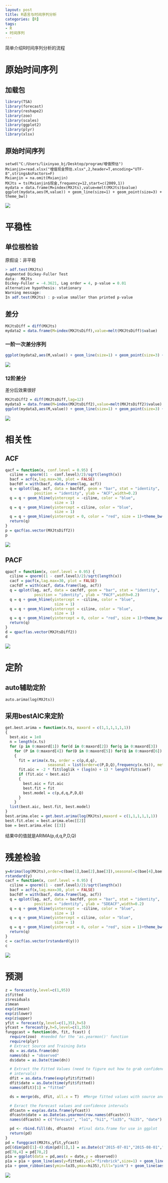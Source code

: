 ```yaml
---
layout: post
title: R语言与时间序列分析
categories: [R]
tags:
- R
- 时间序列
---
```

简单介绍R时间序列分析的流程

# 原始时间序列

## 加载包

```r
library(TSA)
library(forecast)
library(reshape2)
library(zoo)
library(scales)
library(ggplot2)
library(plyr)
library(xlsx)
```

## 原始时间序列

```
setwd("C:/Users/lixinyao_bj/Desktop/program/增值预估")
Mxianjin=read.xlsx("增值现金预估.xlsx",2,header=T,encoding="UTF-8",stringsAsFactors=F)
Mxianjin = na.omit(Mxianjin)
MXJts = ts(Mxianjin$现金,frequency=12,start=c(2009,1))
mydata = data.frame(M=index(MXJts),value=melt(MXJts)$value)
ggplot(mydata,aes(M,value)) + geom_line(size=1) + geom_point(size=3) + theme_bw()
```

![](https://raw.githubusercontent.com/lixinyao/lixinyao.github.io/master/pictures/2014/ts1.png)

# 平稳性

## 单位根检验

原假设：非平稳

```r
> adf.test(MXJts)
Augmented Dickey-Fuller Test
data:  MXJts
Dickey-Fuller = -4.3621, Lag order = 4, p-value = 0.01
alternative hypothesis: stationary
Warning message:
In adf.test(MXJts) : p-value smaller than printed p-value
```

## 差分

```r
MXJtsDiff = diff(MXJts)
mydata2 = data.frame(M=index(MXJtsDiff),value=melt(MXJtsDiff)$value)
```

### 一阶一次差分序列

```r
ggplot(mydata2,aes(M,value)) + geom_line(size=1) + geom_point(size=3) + theme_bw() + ylim(-2*10^8,2*10^8)
```

![](https://raw.githubusercontent.com/lixinyao/lixinyao.github.io/master/pictures/2014/ts2.png)

### 12阶差分

差分后效果很好

```r
MXJtsDiff2 = diff(MXJtsDiff,lag=12)
mydata3 = data.frame(M=index(MXJtsDiff2),value=melt(MXJtsDiff2)$value)
ggplot(mydata3,aes(M,value)) + geom_line(size=1) + geom_point(size=3) + theme_bw() + ylim(-2*10^8,2*10^8)
```

![](https://raw.githubusercontent.com/lixinyao/lixinyao.github.io/master/pictures/2014/ts3.png)

# 相关性

## ACF

```r
qacf = function(x, conf.level = 0.95) {
  ciline = qnorm((1 - conf.level)/2)/sqrt(length(x))
  bacf = acf(x,lag.max=30, plot = FALSE)
  bacfdf = with(bacf, data.frame(lag, acf))
  q = qplot(lag, acf, data = bacfdf, geom = "bar", stat = "identity",
             position = "identity", ylab = "ACF",width=0.2)
  q = q + geom_hline(yintercept = -ciline, color = "blue",
                      size = 1)
  q = q + geom_hline(yintercept = ciline, color = "blue",
                      size = 1)
  q = q + geom_hline(yintercept = 0, color = "red", size = 1)+theme_bw()
  return(q)
}
p = qacf(as.vector(MXJtsDiff2))
p
```

![](https://raw.githubusercontent.com/lixinyao/lixinyao.github.io/master/pictures/2014/ts4.png)

## PACF

```r
qpacf = function(x, conf.level = 0.95) {
  ciline = qnorm((1 - conf.level)/2)/sqrt(length(x))
  cacf = pacf(x,lag.max=30, plot = FALSE)
  cacfdf = with(cacf, data.frame(lag, acf))
  q = qplot(lag, acf, data = cacfdf, geom = "bar", stat = "identity",
             position = "identity", ylab = "PACF",width=0.2)
  q = q + geom_hline(yintercept = -ciline, color = "blue",
                      size = 1)
  q = q + geom_hline(yintercept = ciline, color = "blue",
                      size = 1)
  q = q + geom_hline(yintercept = 0, color = "red", size = 1)+theme_bw()
  return(q)
}
d = qpacf(as.vector(MXJtsDiff2))
d
```

![](https://raw.githubusercontent.com/lixinyao/lixinyao.github.io/master/pictures/2014/ts5.png)

# 定阶

## auto辅助定阶

	auto.arima(log(MXJts))

## 采用bestAIC来定阶

```r
get.best.arima = function(x.ts, maxord = c(1,1,1,1,1,1))
{
  best.aic = 1e8
  n = length(x.ts)
  for (p in 0:maxord[1]) for(d in 0:maxord[2]) for(q in 0:maxord[3])
    for (P in 0:maxord[4]) for(D in 0:maxord[5]) for(Q in 0:maxord[6])
    {
      fit = arima(x.ts, order = c(p,d,q),
                   seasonal = list(order=c(P,D,Q),frequency(x.ts)), method = "ML")
      fit.aic = -2 * fit$loglik + (log(n) + 1) * length(fit$coef)
      if (fit.aic < best.aic)
      {
        best.aic = fit.aic
        best.fit = fit
        best.model = c(p,d,q,P,D,Q)
      }
    }
  list(best.aic, best.fit, best.model)
}
best.arima.elec = get.best.arima(log(MXJts),maxord = c(1,1,1,1,1,1))
best.fit.elec = best.arima.elec[[2]]
bae = best.arima.elec [[3]]
```

结果中的值就是ARIMA(p,d,q,P,D,Q)

# 残差检验

```r
y=Arima(log(MXJts),order=c(bae[1],bae[2],bae[3]),seasonal=c(bae[4],bae[5],bae[6]),method="ML")
rstandard(y)
cacf = function(x, conf.level = 0.95) {
  ciline = qnorm((1 - conf.level)/2)/sqrt(length(x))
  bacf = acf(x,lag.max=30, plot = FALSE)
  bacfdf = with(bacf, data.frame(lag, acf))
  q = qplot(lag, acf, data = bacfdf, geom = "bar", stat = "identity",
             position = "identity", ylab = "SDEACF",width=0.2)
  q = q + geom_hline(yintercept = -ciline, color = "blue",
                      size = 1)
  q = q + geom_hline(yintercept = ciline, color = "blue",
                      size = 1)
  q = q + geom_hline(yintercept = 0, color = "red", size = 1)+theme_bw()
  return(q)
}
c = cacf(as.vector(rstandard(y)))
c
```

![](https://raw.githubusercontent.com/lixinyao/lixinyao.github.io/master/pictures/2014/ts6.png)

# 预测

```r
z = forecast(y,level=c(1,95))
z$fitted
z$residuals
z$mean
exp(z$mean)
exp(z$lower)
exp(z$upper)
yfit = forecast(y,level=c(1,35),h=5)
yfcast = forecast(y,h=5,level=c(1,35))
funggcast = function(dn, fit, fcast) {
  require(zoo)  #needed for the 'as.yearmon()' function
  require(plyr)
  # Extract Source and Training Data
  ds = as.data.frame(dn)
  names(ds) = "observed"
  ds$date = as.Date(time(dn))

  # Extract the Fitted Values (need to figure out how to grab confidence
  # intervals)
  dfit = as.data.frame(exp(yfit$fitted))
  dfit$date = as.Date(time(yfit$fitted))
  names(dfit)[1] = "fitted"

  ds = merge(ds, dfit, all.x = T)  #Merge fitted values with source and training data

  # Exract the Forecast values and confidence intervals
  dfcastn = exp(as.data.frame(yfcast))
  dfcastn$date = as.Date(as.yearmon(row.names(dfcastn)))
  names(dfcastn) = c("forecast", "lo1", "hi1", "lo35", "hi35", "date")

  pd <- rbind.fill(ds, dfcastn)  #final data.frame for use in ggplot
  return(pd)
}
pd = funggcast(MXJts,yfit,yfcast)
pd[(dim(pd)[1]-4):dim(pd)[1],1] = as.Date(c("2015-07-01","2015-08-01","2015-09-01","2015-10-01","2015-11-01"))
pd[78,4] = pd[78,2]
p1a = ggplot(data = pd,aes(x = date,y = observed))
p1a = p1a + geom_line(aes(y=fitted),col="firebrick",size=1) + geom_line(col="steelblue",size=1)
p1a + geom_ribbon(aes(ymin=lo35,ymax=hi35),fill="pink") + geom_line(aes(y=forecast),col="black",size=1) + ylab("总现金")+theme_bw()
```

![](https://raw.githubusercontent.com/lixinyao/lixinyao.github.io/master/pictures/2014/ts7.png)
